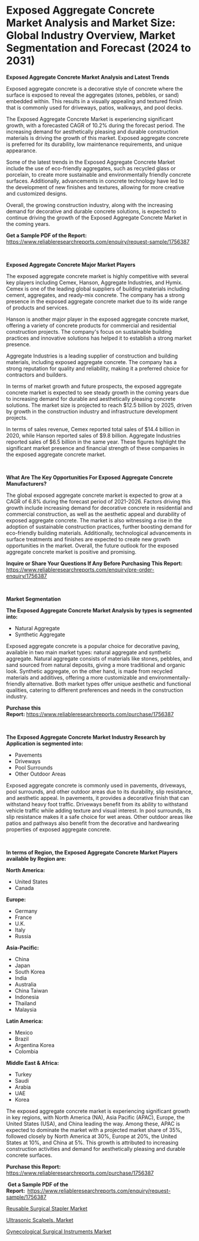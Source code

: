 <p><h1>Exposed Aggregate Concrete Market Analysis and Market Size: Global Industry Overview, Market Segmentation and Forecast (2024 to 2031)</h1></p><p><strong>Exposed Aggregate Concrete Market Analysis and Latest Trends</strong></p>
<p><p>Exposed aggregate concrete is a decorative style of concrete where the surface is exposed to reveal the aggregates (stones, pebbles, or sand) embedded within. This results in a visually appealing and textured finish that is commonly used for driveways, patios, walkways, and pool decks.</p><p>The Exposed Aggregate Concrete Market is experiencing significant growth, with a forecasted CAGR of 10.2% during the forecast period. The increasing demand for aesthetically pleasing and durable construction materials is driving the growth of this market. Exposed aggregate concrete is preferred for its durability, low maintenance requirements, and unique appearance.</p><p>Some of the latest trends in the Exposed Aggregate Concrete Market include the use of eco-friendly aggregates, such as recycled glass or porcelain, to create more sustainable and environmentally friendly concrete surfaces. Additionally, advancements in concrete technology have led to the development of new finishes and textures, allowing for more creative and customized designs.</p><p>Overall, the growing construction industry, along with the increasing demand for decorative and durable concrete solutions, is expected to continue driving the growth of the Exposed Aggregate Concrete Market in the coming years.</p></p>
<p><strong>Get a Sample PDF of the Report:&nbsp;</strong> <a href="https://www.reliableresearchreports.com/enquiry/request-sample/1756387">https://www.reliableresearchreports.com/enquiry/request-sample/1756387</a></p>
<p>&nbsp;</p>
<p><strong>Exposed Aggregate Concrete Major Market Players</strong></p>
<p><p>The exposed aggregate concrete market is highly competitive with several key players including Cemex, Hanson, Aggregate Industries, and Hymix. Cemex is one of the leading global suppliers of building materials including cement, aggregates, and ready-mix concrete. The company has a strong presence in the exposed aggregate concrete market due to its wide range of products and services.</p><p>Hanson is another major player in the exposed aggregate concrete market, offering a variety of concrete products for commercial and residential construction projects. The company's focus on sustainable building practices and innovative solutions has helped it to establish a strong market presence.</p><p>Aggregate Industries is a leading supplier of construction and building materials, including exposed aggregate concrete. The company has a strong reputation for quality and reliability, making it a preferred choice for contractors and builders.</p><p>In terms of market growth and future prospects, the exposed aggregate concrete market is expected to see steady growth in the coming years due to increasing demand for durable and aesthetically pleasing concrete solutions. The market size is projected to reach $12.5 billion by 2025, driven by growth in the construction industry and infrastructure development projects.</p><p>In terms of sales revenue, Cemex reported total sales of $14.4 billion in 2020, while Hanson reported sales of $9.8 billion. Aggregate Industries reported sales of $6.5 billion in the same year. These figures highlight the significant market presence and financial strength of these companies in the exposed aggregate concrete market.</p></p>
<p>&nbsp;</p>
<p><strong>What Are The Key Opportunities For Exposed Aggregate Concrete Manufacturers?</strong></p>
<p><p>The global exposed aggregate concrete market is expected to grow at a CAGR of 6.8% during the forecast period of 2021-2026. Factors driving this growth include increasing demand for decorative concrete in residential and commercial construction, as well as the aesthetic appeal and durability of exposed aggregate concrete. The market is also witnessing a rise in the adoption of sustainable construction practices, further boosting demand for eco-friendly building materials. Additionally, technological advancements in surface treatments and finishes are expected to create new growth opportunities in the market. Overall, the future outlook for the exposed aggregate concrete market is positive and promising.</p></p>
<p><strong>Inquire or Share Your Questions If Any Before Purchasing This Report:</strong> <a href="https://www.reliableresearchreports.com/enquiry/pre-order-enquiry/1756387">https://www.reliableresearchreports.com/enquiry/pre-order-enquiry/1756387</a></p>
<p>&nbsp;</p>
<p><strong>Market Segmentation</strong></p>
<p><strong>The Exposed Aggregate Concrete Market Analysis by types is segmented into:</strong></p>
<p><ul><li>Natural Aggregate</li><li>Synthetic Aggregate</li></ul></p>
<p><p>Exposed aggregate concrete is a popular choice for decorative paving, available in two main market types: natural aggregate and synthetic aggregate. Natural aggregate consists of materials like stones, pebbles, and sand sourced from natural deposits, giving a more traditional and organic look. Synthetic aggregate, on the other hand, is made from recycled materials and additives, offering a more customizable and environmentally-friendly alternative. Both market types offer unique aesthetic and functional qualities, catering to different preferences and needs in the construction industry.</p></p>
<p><strong>Purchase this Report:&nbsp;</strong><a href="https://www.reliableresearchreports.com/purchase/1756387">https://www.reliableresearchreports.com/purchase/1756387</a></p>
<p>&nbsp;</p>
<p><strong>The Exposed Aggregate Concrete Market Industry Research by Application is segmented into:</strong></p>
<p><ul><li>Pavements</li><li>Driveways</li><li>Pool Surrounds</li><li>Other Outdoor Areas</li></ul></p>
<p><p>Exposed aggregate concrete is commonly used in pavements, driveways, pool surrounds, and other outdoor areas due to its durability, slip resistance, and aesthetic appeal. In pavements, it provides a decorative finish that can withstand heavy foot traffic. Driveways benefit from its ability to withstand vehicle traffic while adding texture and visual interest. In pool surrounds, its slip resistance makes it a safe choice for wet areas. Other outdoor areas like patios and pathways also benefit from the decorative and hardwearing properties of exposed aggregate concrete.</p></p>
<p>&nbsp;</p>
<p><strong>In terms of Region, the Exposed Aggregate Concrete Market Players available by Region are:</strong></p>
<p>
    <p> <strong> North America: </strong>
        <ul>
            <li>United States</li>
            <li>Canada</li>
        </ul>
        </p> 
    <p> <strong> Europe: </strong>
        <ul>
            <li>Germany</li>
            <li>France</li>
            <li>U.K.</li>
            <li>Italy</li>
            <li>Russia</li>
        </ul>
        </p> 
    <p> <strong> Asia-Pacific: </strong>
        <ul>
            <li>China</li>
            <li>Japan</li>
            <li>South Korea</li>
            <li>India</li>
            <li>Australia</li>
            <li>China Taiwan</li>
            <li>Indonesia</li>
            <li>Thailand</li>
            <li>Malaysia</li>
        </ul>
        </p> 
    <p> <strong> Latin America: </strong>
        <ul>
            <li>Mexico</li>
            <li>Brazil</li>
            <li>Argentina Korea</li>
            <li>Colombia</li>
        </ul>
        </p> 
    <p> <strong> Middle East & Africa: </strong>
        <ul>
            <li>Turkey</li>
            <li>Saudi</li>
            <li>Arabia</li>
            <li>UAE</li>
            <li>Korea</li>
        </ul>
    </p>
    </p>
<p><p>The exposed aggregate concrete market is experiencing significant growth in key regions, with North America (NA), Asia Pacific (APAC), Europe, the United States (USA), and China leading the way. Among these, APAC is expected to dominate the market with a projected market share of 35%, followed closely by North America at 30%, Europe at 20%, the United States at 10%, and China at 5%. This growth is attributed to increasing construction activities and demand for aesthetically pleasing and durable concrete surfaces.</p></p>
<p><strong>Purchase this Report: </strong><a href="https://www.reliableresearchreports.com/purchase/1756387">https://www.reliableresearchreports.com/purchase/1756387</a></p>
<p>&nbsp;<strong>Get a Sample PDF of the Report:&nbsp;&nbsp;</strong><a href="https://www.reliableresearchreports.com/enquiry/request-sample/1756387">https://www.reliableresearchreports.com/enquiry/request-sample/1756387</a></p>
<p><strong></strong></p>
<p><p><a href="https://view.publitas.com/reportprime-1/decoding-the-reusable-surgical-stapler-market-a-deep-dive-into-the-latest-market-trends-market-segmentation-and-competitive-analysis/">Reusable Surgical Stapler Market</a></p><p><a href="https://view.publitas.com/reportprime-1/ultrasonic-scalpels-market-analysis-and-market-size-global-industry-overview-market-segmentation-and-forecast-2023-to-2030/">Ultrasonic Scalpels. Market</a></p><p><a href="https://view.publitas.com/reportprime-1/gynecological-surgical-instruments-market-size-focuses-on-market-dynamics-in-depth-analysis-and-future-projections-of-its-market-forecasted-for-period-from-2023-to-2030/">Gynecological Surgical Instruments Market</a></p></p>
